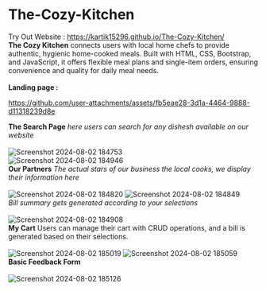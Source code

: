 # The-Cozy-Kitchen
Try Out Website : https://kartik15296.github.io/The-Cozy-Kitchen/ 
<br>
**The Cozy Kitchen** connects users with local home chefs to provide authentic, hygienic home-cooked meals. Built with HTML, CSS, Bootstrap, and JavaScript, it offers flexible meal plans and single-item orders, ensuring convenience and quality for daily meal needs.
<br><br>
**Landing page :** <br>

https://github.com/user-attachments/assets/fb5eae28-3d1a-4464-9888-d11318239d8e

**The Search Page** *here users can search for any dishesh available on our website*
<br><br>
![Screenshot 2024-08-02 184753](https://github.com/user-attachments/assets/cbb5bdf7-80ce-4654-91c0-81a518daa4c8)
<br>
![Screenshot 2024-08-02 184946](https://github.com/user-attachments/assets/94674abf-23c8-4545-8aed-e65ab1207c16)
<br>
**Our Partners** *The actual stars of our business the local cooks, we display their information here*
<br><br>
![Screenshot 2024-08-02 184820](https://github.com/user-attachments/assets/c407c348-bc94-4b31-93b3-28d86c874bfb)
![Screenshot 2024-08-02 184849](https://github.com/user-attachments/assets/0cf60c46-3dff-435a-8e33-3e2e061f2d48)
<br>
*Bill summary gets generated according to your selections*
<br><br>
![Screenshot 2024-08-02 184908](https://github.com/user-attachments/assets/7bfff54c-2a30-4b1c-a398-bac091038c37)
<br>
**My Cart** Users can manage their cart with CRUD operations, and a bill is generated based on their selections.
<br><br>
![Screenshot 2024-08-02 185019](https://github.com/user-attachments/assets/54cfc980-944c-4232-a69a-47c3c2b7cb06)
![Screenshot 2024-08-02 185059](https://github.com/user-attachments/assets/de78ac28-4132-4708-a008-8670246d61b8)
<br>
**Basic Feedback Form**
<br><br>
![Screenshot 2024-08-02 185126](https://github.com/user-attachments/assets/5a6222bc-7da0-4049-937e-2b415c6b96dc)
<br><br>

